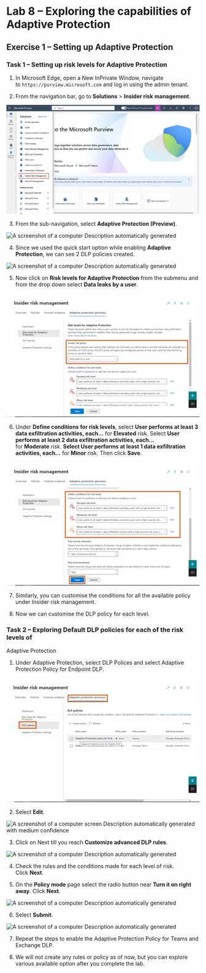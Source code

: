 # Lab 8 – Exploring the capabilities of Adaptive Protection

## Exercise 1 – Setting up Adaptive Protection

### Task 1 – Setting up risk levels for Adaptive Protection

1.  In Microsoft Edge, open a New InPrivate Window, navigate
    to ```https://purview.microsoft.com``` and log in using the
    admin tenant.

2.  From the navigation bar, go to **Solutions** \> **Insider risk**
    **management**.

![](./media/image1.png)

3.  From the sub-navigation, select **Adaptive Protection (Preview)**.

![A screenshot of a computer Description automatically
generated](./media/image2.png)

4.  Since we used the quick start option while enabling **Adaptive
    Protection**, we can see 2 DLP policies created.

![A screenshot of a computer Description automatically
generated](./media/image3.png)

5.  Now click on **Risk levels for Adaptive Protection** from the
    submenu and from the drop down select **Data leaks by a user**.

![BrokenImage](./media/image4.png)

6.  Under **Define conditions for risk levels**, select **User performs
    at least 3 data exfiltration activities,
    each…** for **Elevated** risk. Select **User performs at least 2
    data exfiltration activities, each…** for **Moderate** risk.
    **Select User performs at least 1 data exfiltration activities,
    each…** for **Minor** risk. Then click **Save**.

![BrokenImage](./media/image5.png)

7.  Similarly, you can customise the conditions for all the available
    policy under Insider risk management.

8.  Now we can customise the DLP policy for each level.

### Task 2 – Exploring Default DLP policies for each of the risk levels of
Adaptive Protection

1.  Under Adaptive Protection, select DLP Polices and select Adaptive
    Protection Policy for Endpoint DLP.

![BrokenImage](./media/image6.png)

2.  Select **Edit**.

![A screenshot of a computer screen Description automatically generated
with medium confidence](./media/image7.png)

3.  Click on Next till you reach **Customize advanced DLP rules**.

![A screenshot of a computer Description automatically
generated](./media/image8.png)

4.  Check the rules and the conditions made for each level of risk.
    Click **Next**.

5.  On the **Policy mode** page select the radio button near **Turn it
    on right away**. Click **Next**.

![A screenshot of a computer Description automatically
generated](./media/image9.png)

6.  Select **Submit**.

![A screenshot of a computer Description automatically
generated](./media/image9.png)

7.  Repeat the steps to enable the Adaptive Protection Policy for Teams
    and Exchange DLP.

8.  We will not create any rules or policy as of now, but you can
    explore various available option after you complete the lab.

